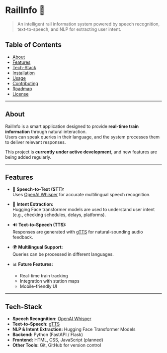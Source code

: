 # RailInfo 🚄

> An intelligent rail information system powered by speech recognition, text-to-speech, and NLP for extracting user intent.

## Table of Contents
- [About](#about)
- [Features](#features)
- [Tech-Stack](#tech-stack)
- [Installation](#installation)
- [Usage](#usage)
- [Contributing](#contributing)
- [Roadmap](#roadmap)
- [License](#license)

---

## About
RailInfo is a smart application designed to provide **real-time train information** through natural interaction.  
Users can speak queries in their language, and the system processes them to deliver relevant responses.  

This project is **currently under active development**, and new features are being added regularly.

---

## Features
- 🎤 **Speech-to-Text (STT):**  
  Uses [OpenAI Whisper](https://github.com/openai/whisper) for accurate multilingual speech recognition.  

- 🧠 **Intent Extraction:**  
  Hugging Face transformer models are used to understand user intent (e.g., checking schedules, delays, platforms).  

- 🔊 **Text-to-Speech (TTS):**  
  Responses are generated with [gTTS](https://pypi.org/project/gTTS/) for natural-sounding audio feedback.  

- 🌍 **Multilingual Support:**  
  Queries can be processed in different languages.  

- 📊 **Future Features:**  
  - Real-time train tracking  
  - Integration with station maps  
  - Mobile-friendly UI  

---

## Tech-Stack
- **Speech Recognition:** [OpenAI Whisper](https://github.com/openai/whisper)  
- **Text-to-Speech:** [gTTS](https://pypi.org/project/gTTS/)  
- **NLP & Intent Extraction:** Hugging Face Transformer Models  
- **Backend:** Python (FastAPI / Flask)  
- **Frontend:** HTML, CSS, JavaScript (planned)  
- **Other Tools:** Git, GitHub for version control  

